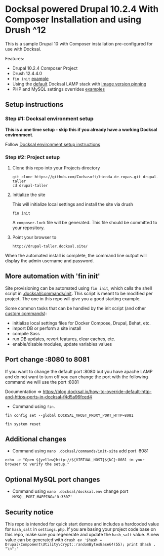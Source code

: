 # Docksal powered Drupal 10.2.4 With Composer Installation and using Drush ^12

This is a sample Drupal 10 with Composer installation pre-configured for use with Docksal.

Features:

- Drupal 10.2.4 Composer Project
- Drush 12.4.4.0 
- `fin init` [example](.docksal/commands/init)
- Using the [default](.docksal/docksal.env#L9) Docksal LAMP stack with [image version pinning](.docksal/docksal.env#L13-L15)
- PHP and MySQL settings overrides [examples](.docksal/etc)

## Setup instructions

### Step #1: Docksal environment setup

**This is a one time setup - skip this if you already have a working Docksal environment.**

Follow [Docksal environment setup instructions](https://docs.docksal.io/getting-started/setup/)

### Step #2: Project setup

1. Clone this repo into your Projects directory

    ```
    git clone https://github.com/Cochasoft/tienda-de-ropas.git drupal-taller
    cd drupal-taller
    ```

2. Initialize the site

   This will initialize local settings and install the site via drush

    ```
    fin init
    ```
   A `composer.lock` file will be generated. This file should be committed to your repository.

3. Point your browser to

    ```
    http://drupal-taller.docksal.site/
    ```

When the automated install is complete, the command line output will display the admin username and password.


## More automation with 'fin init'

Site provisioning can be automated using `fin init`, which calls the shell script in [.docksal/commands/init](.docksal/commands/init).
This script is meant to be modified per project. The one in this repo will give you a good starting example.

Some common tasks that can be handled by the init script (and other [custom commands](https://docs.docksal.io/fin/custom-commands/)):

- initialize local settings files for Docker Compose, Drupal, Behat, etc.
- import DB or perform a site install
- compile Sass
- run DB updates, revert features, clear caches, etc.
- enable/disable modules, update variables values


## Port change :8080 to 8081 
If you want to change the default port :8080 but you have apache LAMP and do not want to turn off you can change the port with the following command we will use the port :8081

Documentation => https://blog.docksal.io/how-to-override-default-http-and-https-ports-in-docksal-f4d5a96fced4

- Command using `fin`.
```
fin config set --global DOCKSAL_VHOST_PROXY_PORT_HTTP=8081
```
```
fin system reset
```

## Additional changes
- Command using `nano .docksal/commands/init-site` add port :8081
```
echo -e "Open ${yellow}http://${VIRTUAL_HOST}${NC}:8081 in your browser to verify the setup."
```
## Optional MySQL port changes
- Command using `nano .docksal/docksal.env` change port `MYSQL_PORT_MAPPING='0:3307'`


## Security notice

This repo is intended for quick start demos and includes a hardcoded value for `hash_salt` in `settings.php`.
If you are basing your project code base on this repo, make sure you regenerate and update the `hash_salt` value.
A new value can be generated with `drush ev '$hash = Drupal\Component\Utility\Crypt::randomBytesBase64(55); print $hash . "\n";'`
